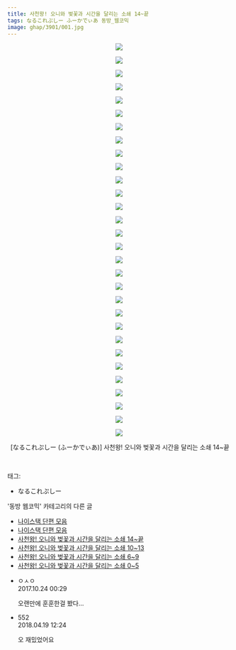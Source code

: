 ```yaml
---
title: 사천왕! 오니와 벚꽃과 시간을 달리는 소쇄 14~끝
tags: なるこれぷしー ふーかでぃあ 동방_웹코믹
image: ghap/3901/001.jpg
---
```

<div class="article">
<p style="text-align: center; clear: none; float: none;"><img src="{{ site.nasurl }}/ghap/3901/001.jpg"/></p>
<p style="text-align: center; clear: none; float: none;"><img src="{{ site.nasurl }}/ghap/3901/002.jpg"/></p>
<p style="text-align: center; clear: none; float: none;"><img src="{{ site.nasurl }}/ghap/3901/003.jpg"/></p>
<p style="text-align: center; clear: none; float: none;"><img src="{{ site.nasurl }}/ghap/3901/004.jpg"/></p>
<p style="text-align: center; clear: none; float: none;"><img src="{{ site.nasurl }}/ghap/3901/005.jpg"/></p>
<p style="text-align: center; clear: none; float: none;"><img src="{{ site.nasurl }}/ghap/3901/006.jpg"/></p>
<p style="text-align: center; clear: none; float: none;"><img src="{{ site.nasurl }}/ghap/3901/007.jpg"/></p>
<p style="text-align: center; clear: none; float: none;"><img src="{{ site.nasurl }}/ghap/3901/008.jpg"/></p>
<p style="text-align: center; clear: none; float: none;"><img src="{{ site.nasurl }}/ghap/3901/009.jpg"/></p>
<p style="text-align: center; clear: none; float: none;"><img src="{{ site.nasurl }}/ghap/3901/010.jpg"/></p>
<p style="text-align: center; clear: none; float: none;"><img src="{{ site.nasurl }}/ghap/3901/011.jpg"/></p>
<p style="text-align: center; clear: none; float: none;"><img src="{{ site.nasurl }}/ghap/3901/012.jpg"/></p>
<p style="text-align: center; clear: none; float: none;"><img src="{{ site.nasurl }}/ghap/3901/013.jpg"/></p>
<p style="text-align: center; clear: none; float: none;"><img src="{{ site.nasurl }}/ghap/3901/014.jpg"/></p>
<p style="text-align: center; clear: none; float: none;"><img src="{{ site.nasurl }}/ghap/3901/015.jpg"/></p>
<p style="text-align: center; clear: none; float: none;"><img src="{{ site.nasurl }}/ghap/3901/016.jpg"/></p>
<p style="text-align: center; clear: none; float: none;"><img src="{{ site.nasurl }}/ghap/3901/017.jpg"/></p>
<p style="text-align: center; clear: none; float: none;"><img src="{{ site.nasurl }}/ghap/3901/018.jpg"/></p>
<p style="text-align: center; clear: none; float: none;"><img src="{{ site.nasurl }}/ghap/3901/019.jpg"/></p>
<p style="text-align: center; clear: none; float: none;"><img src="{{ site.nasurl }}/ghap/3901/020.jpg"/></p>
<p style="text-align: center; clear: none; float: none;"><img src="{{ site.nasurl }}/ghap/3901/021.jpg"/></p>
<p style="text-align: center; clear: none; float: none;"><img src="{{ site.nasurl }}/ghap/3901/022.jpg"/></p>
<p style="text-align: center; clear: none; float: none;"><img src="{{ site.nasurl }}/ghap/3901/023.jpg"/></p>
<p style="text-align: center; clear: none; float: none;"><img src="{{ site.nasurl }}/ghap/3901/024.jpg"/></p>
<p style="text-align: center; clear: none; float: none;"><img src="{{ site.nasurl }}/ghap/3901/025.jpg"/></p>
<p style="text-align: center; clear: none; float: none;"><img src="{{ site.nasurl }}/ghap/3901/026.jpg"/></p>
<p style="text-align: center; clear: none; float: none;"><img src="{{ site.nasurl }}/ghap/3901/027.jpg"/></p>
<p style="text-align: center; clear: none; float: none;"><img src="{{ site.nasurl }}/ghap/3901/028.jpg"/></p>
<p style="text-align: center; clear: none; float: none;"><img src="{{ site.nasurl }}/ghap/3901/029.jpg"/></p>
<p style="text-align: center; clear: none; float: none;"><img src="{{ site.nasurl }}/ghap/3901/030.jpg"/></p>
<p style="text-align: center; clear: none; float: none;"> [なるこれぷしー (ふーかでぃあ)] 사천왕! 오니와 벚꽃과 시간을 달리는 소쇄 14~끝</p>
<p><br/></p>
</div><div class="tagTrail">
<p>태그: </p>
<ul>
<li>なるこれぷしー</li>
</ul>
</div><div class="another">
<p>'동방 웹코믹' 카테고리의 다른 글</p>
<ul>
<li><a href="/2017-10-27-ghap_3920">나이스택 단편 모음</a></li>
<li><a href="/2017-10-27-ghap_3919">나이스택 단편 모음</a></li>
<li><a href="/2017-10-22-ghap_3901">사천왕! 오니와 벚꽃과 시간을 달리는 소쇄 14~끝</a></li>
<li><a href="/2017-10-22-ghap_3900">사천왕! 오니와 벚꽃과 시간을 달리는 소쇄 10~13</a></li>
<li><a href="/2017-10-22-ghap_3899">사천왕! 오니와 벚꽃과 시간을 달리는 소쇄 6~9</a></li>
<li><a href="/2017-10-22-ghap_3898">사천왕! 오니와 벚꽃과 시간을 달리는 소쇄 0~5</a></li>
</ul>
</div><div class="cb_module cb_fluid">
<div class="cb_wrt cb_profile">
<div class="comment">
<ul>
<li class="cb_thumb_off" id="comment15112960">
<div class="cb_comment_area">
<div class="cb_info_area">
<div class="cb_section">
<span class="cb_nick_name">ㅇㅅㅇ</span>
</div>
<div class="cb_section">
<span class="cb_date">2017.10.24 00:29 </span>
</div>
</div>
<div class="cb_dsc_comment">
<p class="cb_dsc">
											오랜만에 훈훈한걸 봤다...
										</p>
</div>
</div></li>
<li class="cb_thumb_off" id="comment15241302">
<div class="cb_comment_area">
<div class="cb_info_area">
<div class="cb_section">
<span class="cb_nick_name">552</span>
</div>
<div class="cb_section">
<span class="cb_date">2018.04.19 12:24 </span>
</div>
</div>
<div class="cb_dsc_comment">
<p class="cb_dsc">
											오 재밌었어요
										</p>
</div>
</div></li>
</ul>
</div>
</div><!-- commentList close -->
</div>